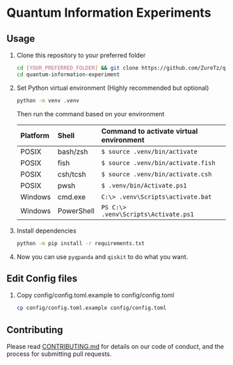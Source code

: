 # Quantum Information Experiments

## Usage

1. Clone this repository to your preferred folder

   ```bash
   cd [YOUR_PREFERRED_FOLDER] && git clone https://github.com/ZureTz/quantum-information-experiment.git
   cd quantum-information-experiment
   ```

2. Set Python virtual environment (Highly recommended but optional)

   ```bash
   python -m venv .venv
   ```
   
   Then run the command based on your environment

   | Platform | Shell      | Command to activate virtual environment |
   | :------- | :--------- | :-------------------------------------- |
   | POSIX    | bash/zsh   | `$ source .venv/bin/activate`           |
   | POSIX    | fish       | `$ source .venv/bin/activate.fish`      |
   | POSIX    | csh/tcsh   | `$ source .venv/bin/activate.csh`       |
   | POSIX    | pwsh       | `$ .venv/bin/Activate.ps1`              |
   | Windows  | cmd.exe    | `C:\> .venv\Scripts\activate.bat`       |
   | Windows  | PowerShell | `PS C:\> .venv\Scripts\Activate.ps1`    |

3. Install dependencies

   ```bash
   python -m pip install -r requirements.txt
   ```

4. Now you can use `pyqpanda` and `qiskit` to do what you want.

## Edit Config files

1. Copy config/config.toml.example to config/config.toml
   ```bash
   cp config/config.toml.example config/config.toml
   ```

## Contributing

Please read [CONTRIBUTING.md](CONTRIBUTING.md) for details on our code of conduct, and the process for submitting pull requests.

